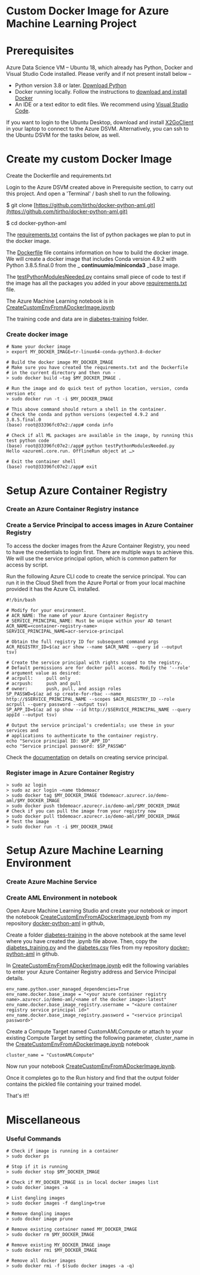 # Custom Docker Image for Azure Machine Learning Project

# Prerequisites

Azure Data Science VM – Ubuntu 18, which already has Python, Docker and Visual Studio Code installed. Please verify and if not present install below –

- Python version 3.8 or later. [Download Python](https://www.python.org/downloads/)
- Docker running locally. Follow the instructions to [download and install Docker](https://docs.docker.com/desktop/)
- An IDE or a text editor to edit files. We recommend using [Visual Studio Code](https://code.visualstudio.com/Download).

If you want to login to the Ubuntu Desktop, download and install [X2GoClient](https://wiki.x2go.org/doku.php/doc:installation:x2goclient) in your laptop to connect to the Azure DSVM. Alternatively, you can ssh to the Ubuntu DSVM for the tasks below, as well.

# Create my custom Docker Image

Create the Dockerfile and requirements.txt

Login to the Azure DSVM created above in Prerequisite section, to carry out this project. And open a &#39;Terminal&#39; / bash shell to run the following.

$ git clone [https://github.com/tirtho/docker-python-aml.git](https://github.com/tirtho/docker-python-aml.git)

$ cd docker-python-aml

The [requirements.txt][requirements.txt] contains the list of python packages we plan to put in the docker image.

The [Dockerfile][Dockerfile] file contains information on how to build the docker image. We will create a docker image that includes Conda version 4.9.2 with Python 3.8.5.final.0 from the _ **continuumio/miniconda3** _base image.

The [testPythonModulesNeeded.py][testPythonModulesNeeded.py] contains small piece of code to test if the image has all the packages you added in your above [requirements.txt][requirements.txt] file.

The Azure Machine Learning notebook is in [CreateCustomEnvFromADockerImage.ipynb][CreateCustomEnvFromADockerImage.ipynb]

The training code and data are in [diabetes-training][diabetes-training] folder.

### Create docker image

	# Name your docker image
	> export MY_DOCKER_IMAGE=tr-linux64-conda-python3.8-docker
	
	# Build the docker image MY_DOCKER_IMAGE
	# Make sure you have created the requirements.txt and the Dockerfile
	# in the current directory and then run - 
	> sudo docker build –tag $MY_DOCKER_IMAGE .
	
	# Run the image and do quick test of python location, version, conda version etc
	> sudo docker run -t -i $MY_DOCKER_IMAGE
	
	# This above command should return a shell in the container.
	# Check the conda and python versions (expected 4.9.2 and 3.8.5.final.0
	(base) root@33396fc07e2:/app# conda info
	
	# Check if all ML packages are available in the image, by running this test python code
	(base) root@33396fc07e2:/app# python testPythonModulesNeeded.py
	Hello <azureml.core.run. OfflineRun object at …>
	
	# Exit the container shell
	(base) root@33396fc07e2:/app# exit



# Setup Azure Container Registry

### Create an Azure Container Registry instance

### Create a Service Principal to access images in Azure Container Registry

To access the docker images from the Azure Container Registry, you need to have the credentials to login first. There are multiple ways to achieve this. We will use the service principal option, which is common pattern for access by script.

Run the following Azure CLI code to create the service principal. You can run it in the Cloud Shell from the Azure Portal or from your local machine provided it has the Azure CL installed.

	#!/bin/bash

	# Modify for your environment.
	# ACR_NAME: The name of your Azure Container Registry
	# SERVICE_PRINCIPAL_NAME: Must be unique within your AD tenant
	ACR_NAME=<container-registry-name>
	SERVICE_PRINCIPAL_NAME=acr-service-principal
	
	# Obtain the full registry ID for subsequent command args
	ACR_REGISTRY_ID=$(az acr show --name $ACR_NAME --query id --output tsv)

	# Create the service principal with rights scoped to the registry.
	# Default permissions are for docker pull access. Modify the '--role'
	# argument value as desired:
	# acrpull:     pull only
	# acrpush:     push and pull
	# owner:       push, pull, and assign roles
	SP_PASSWD=$(az ad sp create-for-rbac --name http://$SERVICE_PRINCIPAL_NAME --scopes $ACR_REGISTRY_ID --role acrpull --query password --output tsv)
	SP_APP_ID=$(az ad sp show --id http://$SERVICE_PRINCIPAL_NAME --query appId --output tsv)
	
	# Output the service principal's credentials; use these in your services and
	# applications to authenticate to the container registry.
	echo "Service principal ID: $SP_APP_ID"
	echo "Service principal password: $SP_PASSWD"

Check the [documentation](https://docs.microsoft.com/en-us/azure/container-registry/container-registry-auth-service-principal#create-a-service-principal) on details on creating service principal.

### Register image in Azure Container Registry

	> sudo az login
	> sudo az acr login –name tbdemoacr
	> sudo docker tag $MY_DOCKER_IMAGE tbdemoacr.azurecr.io/demo-aml/$MY_DOCKER_IMAGE
	> sudo docker push tbdemoacr.azurecr.io/demo-aml/$MY_DOCKER_IMAGE
	# Check if you can pull the image from your registry now
	> sudo docker pull tbdemoacr.azurecr.io/demo-aml/$MY_DOCKER_IMAGE
	# Test the image
	> sudo docker run -t -i $MY_DOCKER_IMAGE

# Setup Azure Machine Learning Environment

### Create Azure Machine Service

### Create AML Environment in notebook

Open Azure Machine Learning Studio and create your notebook or import the notebook [CreateCustomEnvFromADockerImage.ipynb][CreateCustomEnvFromADockerImage.ipynb] from my repository [docker-python-aml](https://github.com/tirtho/docker-python-aml) in github,

Create a folder [diabetes-training][diabetes-training] in the above notebook at the same level where you have created the .ipynb file above. Then, copy the [diabetes_training.py][diabetes_training.py] and the [diabetes.csv][diabetes.csv] files from my repository [docker-python-aml](https://github.com/tirtho/docker-python-aml) in github.

In [CreateCustomEnvFromADockerImage.ipynb][CreateCustomEnvFromADockerImage.ipynb] edit the following variables to enter your Azure Container Registry address and Service Principal details.

	env_name.python.user_managed_dependencies=True
	env_name.docker.base_image = "<your azure container registry name>.azurecr.io/demo-aml/<name of the docker image>:latest"
	env_name.docker.base_image_registry.username = "<azure container registry service principal id>"
	env_name.docker.base_image_registry.password = "<service principal password>"
	
Create a Compute Target named CustomAMLCompute or attach to your existing Compute Target by setting the following parameter, cluster_name in the [CreateCustomEnvFromADockerImage.ipynb][CreateCustomEnvFromADockerImage.ipynb] notebook

	cluster_name = "CustomAMLCompute"

Now run your notebook [CreateCustomEnvFromADockerImage.ipynb][CreateCustomEnvFromADockerImage.ipynb].

Once it completes go to the Run history and find that the output folder contains the pickled file containing your trained model.

That&#39;s it!!

# Miscellaneous

### Useful Commands

	# Check if image is running in a container
	> sudo docker ps

	# Stop if it is running
	> sudo docker stop $MY_DOCKER_IMAGE

	# Check if MY_DOCKER_IMAGE is in local docker images list
	> sudo docker images -a

	# List dangling images
	> sudo docker images -f dangling=true

	# Remove dangling images
	> sudo docker image prune

	# Remove existing container named MY_DOCKER_IMAGE
	> sudo docker rm $MY_DOCKER_IMAGE

	# Remove existing MY_DOCKER_IMAGE image
	> sudo docker rmi $MY_DOCKER_IMAGE

	# Remove all docker images
	> sudo docker rmi -f $(sudo docker images -a -q)

[Dockerfile]: <https://github.com/tirtho/docker-python-aml/blob/main/Dockerfile>
[requirements.txt]: <https://github.com/tirtho/docker-python-aml/blob/main/requirements.txt>
[testPythonModulesNeeded.py]: <https://github.com/tirtho/docker-python-aml/blob/main/testPythonModulesNeeded.py>
[CreateCustomEnvFromADockerImage.ipynb]: <https://github.com/tirtho/docker-python-aml/blob/main/CreateCustomEnvFromADockerImage.ipynb>
[diabetes_training.py]: <https://github.com/tirtho/docker-python-aml/blob/main/diabetes-training/diabetes_training.py>
[diabetes.csv]: <https://github.com/tirtho/docker-python-aml/blob/main/diabetes-training/diabetes.csv>
[diabetes-training]: <https://github.com/tirtho/docker-python-aml/blob/main/diabetes-training>

